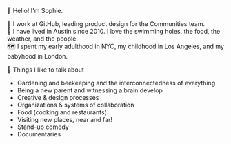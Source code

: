 👋 Hello! I'm Sophie.

📝 I work at GitHub, leading product design for the Communities team.<br>
🌮 I have lived in Austin since 2010. I love the swimming holes, the food, the weather, and the people.<br>
🗺️ I spent my early adulthood in NYC, my childhood in Los Angeles, and my babyhood in London.

💬 Things I like to talk about
- Gardening and beekeeping and the interconnectedness of everything
- Being a new parent and witnessing a brain develop
- Creative & design processes
- Organizations & systems of collaboration
- Food (cooking and restaurants)
- Visiting new places, near and far!
- Stand-up comedy
- Documentaries
